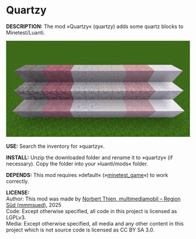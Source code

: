 # Quartzy


**DESCRIPTION:**
The mod »Quartzy« (quartzy) adds some quartz blocks to Minetest/Luanti.  

<img src="screenshot.png">


**USE:**
Search the inventory for »quartzy«.  


**INSTALL:**
Unzip the downloaded folder and rename it to »quartzy« (if necessary). Copy the folder into your »luanti/mods« folder. 

**DEPENDS:**
This mod requires »default« (»[minetest_game](https://content.luanti.org/packages/Minetest/minetest_game/)«) to work correctly.


**LICENSE:**  
Author: This mod was made by [Norbert Thien, multimediamobil – Region Süd (mmmsued)](https://minetest-modding.weebly.com/), 2025   
Code: Except otherwise specified, all code in this project is licensed as LGPLv3.  
Media: Except otherwise specified, all media and any other content in this project which is not source code is licensed as CC BY SA 3.0.